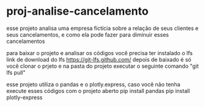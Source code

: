 # proj-analise-cancelamento
esse projeto analisa uma empresa fictícia sobre a relação de seus clientes e seus cancelamentos, e como ela pode fazer para diminuir esses cancelamentos

para baixar o projeto e analisar os códigos você precisa ter instalado o lfs
link de download do lfs https://git-lfs.github.com/
depois de baixado é só você clonar o prjeto e na pasta do projeto executar o seguinte comando
"git lfs pull"

esse projeto utiliza o pandas e o plotly.express, caso você não tenha execute esses códigos com o projeto aberto
pip install pandas
pip install plotly-express
